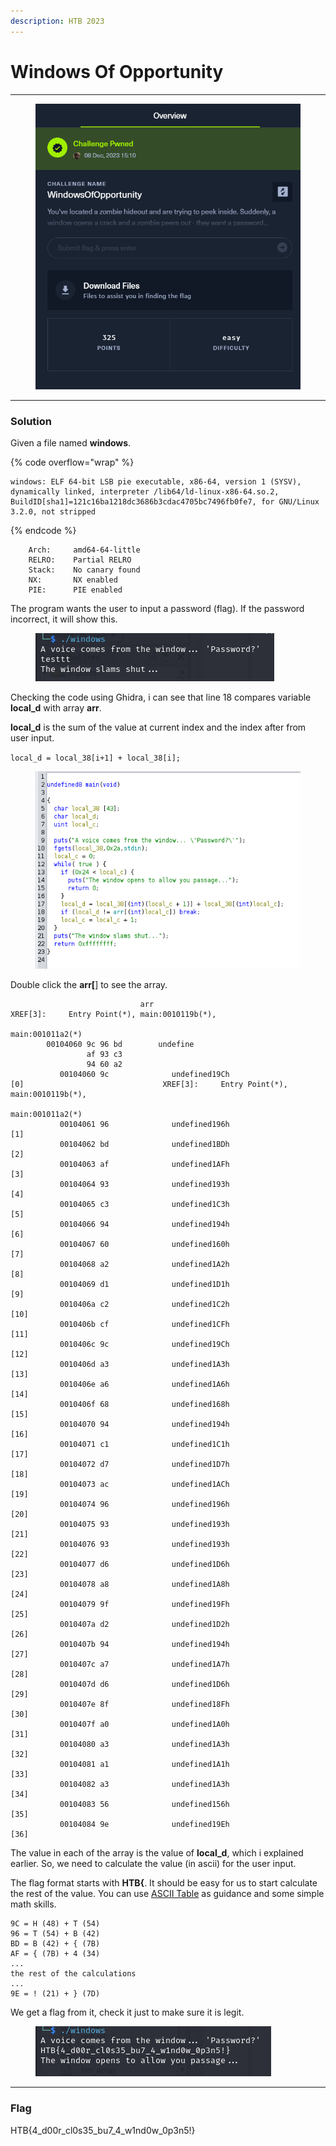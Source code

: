 ```yaml
---
description: HTB 2023
---
```


# Windows Of Opportunity

***

<figure><img src="../../../.gitbook/assets/image (1) (1) (1) (1) (1).png" alt=""><figcaption></figcaption></figure>

***

### Solution

Given a file named **windows**.

{% code overflow="wrap" %}
```
windows: ELF 64-bit LSB pie executable, x86-64, version 1 (SYSV), dynamically linked, interpreter /lib64/ld-linux-x86-64.so.2, BuildID[sha1]=121c16ba1218dc3686b3cdac4705bc7496fb0fe7, for GNU/Linux 3.2.0, not stripped
```
{% endcode %}

```
    Arch:     amd64-64-little
    RELRO:    Partial RELRO
    Stack:    No canary found
    NX:       NX enabled
    PIE:      PIE enabled
```

The program wants the user to input a password (flag). If the password incorrect, it will show this.

<figure><img src="../../../.gitbook/assets/image (1) (1) (1) (1).png" alt=""><figcaption></figcaption></figure>

Checking the code using Ghidra, i can see that line 18 compares variable **local\_d** with array **arr**.

**local\_d** is the sum of the value at current index and the index after from user input.

`local_d = local_38[i+1] + local_38[i];`

<figure><img src="../../../.gitbook/assets/image (59).png" alt=""><figcaption></figcaption></figure>

Double click the **arr\[**] to see the array.

```armasm
                             arr                                             XREF[3]:     Entry Point(*), main:0010119b(*), 
                                                                                          main:001011a2(*)  
        00104060 9c 96 bd        undefine
                 af 93 c3 
                 94 60 a2 
           00104060 9c              undefined19Ch                     [0]                               XREF[3]:     Entry Point(*), main:0010119b(*), 
                                                                                                                     main:001011a2(*)  
           00104061 96              undefined196h                     [1]
           00104062 bd              undefined1BDh                     [2]
           00104063 af              undefined1AFh                     [3]
           00104064 93              undefined193h                     [4]
           00104065 c3              undefined1C3h                     [5]
           00104066 94              undefined194h                     [6]
           00104067 60              undefined160h                     [7]
           00104068 a2              undefined1A2h                     [8]
           00104069 d1              undefined1D1h                     [9]
           0010406a c2              undefined1C2h                     [10]
           0010406b cf              undefined1CFh                     [11]
           0010406c 9c              undefined19Ch                     [12]
           0010406d a3              undefined1A3h                     [13]
           0010406e a6              undefined1A6h                     [14]
           0010406f 68              undefined168h                     [15]
           00104070 94              undefined194h                     [16]
           00104071 c1              undefined1C1h                     [17]
           00104072 d7              undefined1D7h                     [18]
           00104073 ac              undefined1ACh                     [19]
           00104074 96              undefined196h                     [20]
           00104075 93              undefined193h                     [21]
           00104076 93              undefined193h                     [22]
           00104077 d6              undefined1D6h                     [23]
           00104078 a8              undefined1A8h                     [24]
           00104079 9f              undefined19Fh                     [25]
           0010407a d2              undefined1D2h                     [26]
           0010407b 94              undefined194h                     [27]
           0010407c a7              undefined1A7h                     [28]
           0010407d d6              undefined1D6h                     [29]
           0010407e 8f              undefined18Fh                     [30]
           0010407f a0              undefined1A0h                     [31]
           00104080 a3              undefined1A3h                     [32]
           00104081 a1              undefined1A1h                     [33]
           00104082 a3              undefined1A3h                     [34]
           00104083 56              undefined156h                     [35]
           00104084 9e              undefined19Eh                     [36]

```

The value in each of the array is the value of **local\_d**, which i explained earlier. So, we need to calculate the value (in ascii) for the user input.

The flag format starts with **HTB{**. It should be easy for us to start calculate the rest of the value. You can use [ASCII Table](https://www.ascii-code.com/) as guidance and some simple math skills.

```
9C = H (48) + T (54)
96 = T (54) + B (42)
BD = B (42) + { (7B)
AF = { (7B) + 4 (34)
...
the rest of the calculations
...
9E = ! (21) + } (7D)
```

We get a flag from it, check it just to make sure it is legit.

<figure><img src="../../../.gitbook/assets/image (4) (1).png" alt=""><figcaption></figcaption></figure>

***

### Flag

HTB{4\_d00r\_cl0s35\_bu7\_4\_w1nd0w\_0p3n5!}
